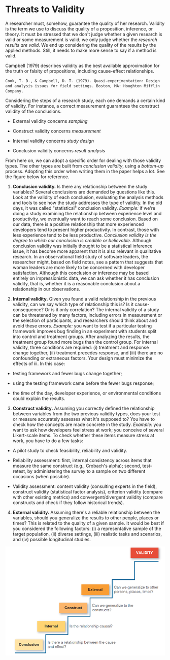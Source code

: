 # Threats to Validity


A researcher must, somehow, guarantee the quality of her research. Validity is the term we use to discuss the quality of a proposition, inference, or theory. It must be stressed that we don't judge whether a given research is valid or some measurement is valid; we only judge whether the *research results are valid*. We end up considering the quality of the results by the applied methods. Still, it needs to make more sense to say if a method is valid.

Campbell (1979) describes validity as the best available approximation for the truth or falsity of propositions, including cause-effect relationships.

    Cook, T. D., & Campbell, D. T. (1979). Quasi-experimentation: Design and analysis issues for field settings. Boston, MA: Houghton Mifflin Company.

Considering the steps of a research study, each one demands a certain kind of validity. For instance, a correct measurement guarantees the construct validity of the conclusions.

* External validity concerns *sampling*

* Construct validity concerns *measurement*

* Internal validity concerns *study design*

* Conclusion validity concerns *result analysis*

From here on, we can adopt a specific order for dealing with those validity types. The other types are built from *conclusion validity*, using a *bottom-up* process. Adopting this order when writing them in the paper helps a lot. See the figure below for reference.

1. **Conclusion validity.** Is there any relationship between the study variables? Several conclusions are demanded by questions like this. Look at the validity of each conclusion, evaluating the analysis methods and tools to see how the study addresses the type of validity. In the old days, it was called "statistical" conclusion validity. *Example:* if we're doing a study examining the relationship between experience level and productivity, we eventually want to reach some conclusion. Based on our data, there is a positive relationship that more experienced developers tend to present higher productivity. In contrast, those with less experience tend to be less productive. *Conclusion validity is the degree to which our conclusion is credible or believable*. Although conclusion validity was initially thought to be a statistical inference issue, it has become more apparent that it is also relevant in qualitative research. In an observational field study of software leaders, the researcher might, based on field notes, see a pattern that suggests that woman leaders are more likely to be concerned with developer satisfaction. Although this conclusion or inference may be based entirely on impressionistic data, we can ask whether it has conclusion validity, that is, whether it is a reasonable conclusion about a relationship in our observations.

2. **Internal validity.** Given you found a valid relationship in the previous validity, can we say which type of relationship this is? Is it cause-consequence? Or is it only correlation? The internal validity of a study can be threatened by many factors, including errors in measurement or the selection of participants, and researchers should think about and avoid these errors. *Example:* you want to test if a particular testing framework improves bug finding in an experiment with students split into control and treatment groups. After analyzing the results, the treatment group found more bugs than the control group. For internal validity, three conditions are required: (i) treatment and response change together, (ii) treatment precedes response, and (iii) there are no confounding or extraneous factors. Your design must minimize the effects of iii. In this case:

* testing framework and fewer bugs change together;

* using the testing framework came before the fewer bugs response;

* the time of the day, developer experience, or environmental conditions could explain the results.


3. **Construct validity.** Assuming you correctly defined the relationship between variables from the two previous validity types, does your test or measure accurately assesses what it's supposed to? You have to check how the concepts are made concrete in the study. *Example:* you want to ask how developers feel stress at work; you conceive of several Likert-scale items. To check whether these items measure stress at work, you have to do a few tasks:

* A pilot study to check feasibility, reliability and validity. 

* Reliability assessment: first, internal consistency across items that measure the same construct (e.g., Crobach's alpha); second, test-retest, by administering the survey to a sample on two different occasions (when possible).

* Validity assessment: content validity (consulting experts in the field), construct validity (statistical factor analysis), criterion validity (compare with other existing metrics) and convergent/divergent validity (compare constructs and check if they follow historical trends).

4. **External validity.** Assuming there's a reliable relationship between the variables, should you generalize the results to other people, places or times? This is related to the quality of a given sample. It would be best if you considered the following factors: (i) a representative sample of the target population, (ii) diverse settings, (iii) realistic tasks and scenarios, and (iv) possible longitudinal studies.  

<div style="text-align:center">
<img src="images/1.png" alt="Threats to Validity" width="600"/>
</div>
